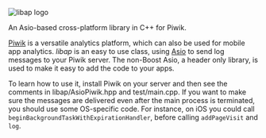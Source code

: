 ![libap logo](http://i.imgur.com/Tnf3AiY.png)

An Asio-based cross-platform library in C++ for Piwik. 


[Piwik](https://piwik.org) is a versatile analytics platform, which can also be used for mobile app analytics. *libap* is an easy to use class, using [Asio](http://think-async.com) to send log messages to your Piwik server. The non-Boost Asio, a header only library, is used to make it easy to add the code to your apps.

To learn how to use it, install Piwik on your server and then see the comments in libap/AsioPiwik.hpp and test/main.cpp. If you want to make sure the messages are delivered even after the main process is terminated, you should use some OS-specific code. For instance, on iOS you could call `beginBackgroundTaskWithExpirationHandler`, before calling `addPageVisit` and `log`.
